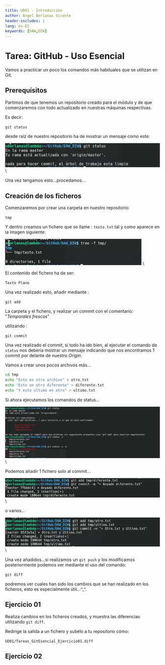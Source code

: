 ```yaml
---
title: UD01 - Introducción
author: Angel Berlanas Vicente
header-includes: |
lang: es-ES
keywords: [DAW,DIW]
---
```


# Tarea: GitHub - Uso Esencial

Vamos a practicar un poco los comandos más habituales que se utilizan en Git.


## Prerequisitos

Partimos de que tenemos un repositorio creado para el módulo y de que comenzaremos con todo actualizado en nuestras máquinas respectivas.

Es decir: 

`git status` 

desde raiz de nuestro repositorio ha de mostrar un mensaje como este:

![Git Limpio](./rsrc/gitLimpio.png)
\

Una vez tengamos esto...procedamos...

## Creación de los ficheros

Comenzaremos por crear una carpeta en nuestro repositorio:

`tmp` 

Y dentro creamos un fichero que se llame : `texto.txt` tal y como aparece en la imagen siguiente:

![Git Esencial 10](./rsrc/gitEsencial_01.png)
\

El contenido del fichero ha de ser:

`
Texto Plano
`

Una vez realizado esto, añadir mediante :

`git add` 

La carpeta y el fichero, y realizar un commit con el comentario: "*Temporales frescos*"

utilizando :

`git commit `

Una vez realizado el commit, si todo ha ido bien, al ejecutar el comando de `status` nos deberia mostrar un mensaje indicando que nos encontramos 1 commit por delante de nuestro *Origin*.

Vamos a crear unos pocos archivos más...

```bash
cd tmp
echo "Esto en otro archivo" > otro.txt
echo "Esto en otro diferente" > diferente.txt
echo "Y esto ultimo en otro" > ultimo.txt
```

Si ahora ejecutamos los comandos de status...

![Git Status](./rsrc/gitstatus_01.png)
\

Podemos añadir 1 fichero solo al commit...

![Git Status](./rsrc/gitstatus_02.png)
\


o varios...


![Git Status](./rsrc/gitstatus_03.png)
\


Una vez añadidos...si realizamos un `git push`
y los modificamos posteriormente podemos ver mediante el uso del comando:

`git diff`

podremos ver cuales han sido los cambios que se han realizado en los ficheros, esto es especialmente útil...^_^.

## Ejercicio 01

Realiza cambios en los ficheros creados, y muestra las diferencias utilizando `git diff`.

Redirige la salida a un fichero y subélo a tu repositorio cómo:

`UD01/Tareas_GitEsencial_Ejercicio01.diff`

## Ejercicio 02



